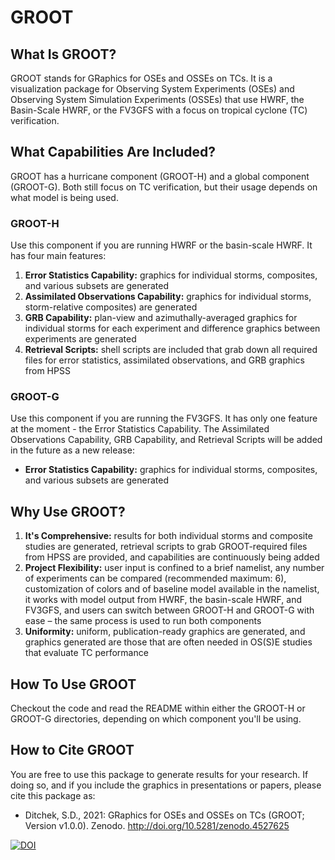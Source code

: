 # GROOT

## What Is GROOT?
GROOT stands for GRaphics for OSEs and OSSEs on TCs. It is a visualization package for Observing System Experiments (OSEs) and Observing System Simulation Experiments (OSSEs) that use HWRF, the Basin-Scale HWRF, or the FV3GFS with a focus on tropical cyclone (TC) verification.

## What Capabilities Are Included?
GROOT has a hurricane component (GROOT-H) and a global component (GROOT-G). Both still focus on TC verification, but their usage depends on what model is being used.

### GROOT-H

Use this component if you are running HWRF or the basin-scale HWRF. It has four main features:

  1) **Error Statistics Capability:** graphics for individual storms, composites, and various subsets are generated
  2) **Assimilated Observations Capability:** graphics for individual storms, storm-relative composites) are generated
  3) **GRB Capability:** plan-view and azimuthally-averaged graphics for individual storms for each experiment and difference graphics between experiments are generated
  4) **Retrieval Scripts:** shell scripts are included that grab down all required files for error statistics, assimilated observations, and GRB graphics from HPSS

### GROOT-G

Use this component if you are running the FV3GFS. It has only one feature at the moment - the Error Statistics Capability. The Assimilated Observations Capability, GRB Capability, and Retrieval Scripts will be added in the future as a new release:

  - **Error Statistics Capability:** graphics for individual storms, composites, and various subsets are generated   
  
 ## Why Use GROOT?
  1) **It's Comprehensive:** results for both individual storms and composite studies are generated, retrieval scripts to grab GROOT-required files from HPSS are provided, and capabilities are continuously being added
  2) **Project Flexibility:** user input is confined to a brief namelist, any number of experiments can be compared (recommended maximum: 6), customization of colors and of baseline model available in the namelist, it works with model output from HWRF, the basin-scale HWRF, and FV3GFS, and users can switch between GROOT-H and GROOT-G with ease – the same process is used to run both components
  3) **Uniformity:** uniform, publication-ready graphics are generated, and graphics generated are those that are often needed in OS(S)E studies that evaluate TC performance

  ## How To Use GROOT
  
  Checkout the code and read the README within either the GROOT-H or GROOT-G directories, depending on which component you'll be using.
  
  ## How to Cite GROOT
  
  You are free to use this package to generate results for your research. If doing so, and if you include the graphics in presentations or papers, please cite this package as:
  - Ditchek, S.D., 2021: GRaphics for OSEs and OSSEs on TCs (GROOT; Version v1.0.0). Zenodo. http://doi.org/10.5281/zenodo.4527625

  [![DOI](https://zenodo.org/badge/336020440.svg)](https://zenodo.org/badge/latestdoi/336020440)

